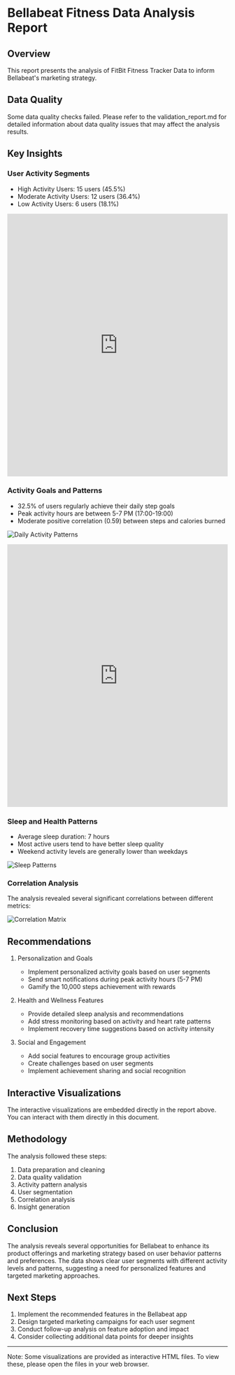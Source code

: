 # Bellabeat Fitness Data Analysis Report

## Overview
This report presents the analysis of FitBit Fitness Tracker Data to inform Bellabeat's marketing strategy.

## Data Quality
Some data quality checks failed. Please refer to the validation_report.md
for detailed information about data quality issues that may affect the analysis results.

## Key Insights

### User Activity Segments
- High Activity Users: 15 users (45.5%)
- Moderate Activity Users: 12 users (36.4%)
- Low Activity Users: 6 users (18.1%)

<iframe src="https://hahahuy.github.io/google-DA-capstone/user_segments.html" width="100%" height="600px" frameborder="0"></iframe>

### Activity Goals and Patterns
- 32.5% of users regularly achieve their daily step goals
- Peak activity hours are between 5-7 PM (17:00-19:00)
- Moderate positive correlation (0.59) between steps and calories burned

![Daily Activity Patterns](figures/daily_patterns.png)

<iframe src="https://hahahuy.github.io/google-DA-capstone/hourly_patterns.html" width="100%" height="600px" frameborder="0"></iframe>

### Sleep and Health Patterns
- Average sleep duration: 7 hours
- Most active users tend to have better sleep quality
- Weekend activity levels are generally lower than weekdays

![Sleep Patterns](figures/sleep_patterns.png)

### Correlation Analysis
The analysis revealed several significant correlations between different metrics:

![Correlation Matrix](figures/correlations.png)

## Recommendations

1. Personalization and Goals
   - Implement personalized activity goals based on user segments
   - Send smart notifications during peak activity hours (5-7 PM)
   - Gamify the 10,000 steps achievement with rewards

2. Health and Wellness Features
   - Provide detailed sleep analysis and recommendations
   - Add stress monitoring based on activity and heart rate patterns
   - Implement recovery time suggestions based on activity intensity

3. Social and Engagement
   - Add social features to encourage group activities
   - Create challenges based on user segments
   - Implement achievement sharing and social recognition

## Interactive Visualizations
The interactive visualizations are embedded directly in the report above. You can interact with them directly in this document.

## Methodology
The analysis followed these steps:
1. Data preparation and cleaning
2. Data quality validation
3. Activity pattern analysis
4. User segmentation
5. Correlation analysis
6. Insight generation

## Conclusion
The analysis reveals several opportunities for Bellabeat to enhance its product offerings
and marketing strategy based on user behavior patterns and preferences. The data shows
clear user segments with different activity levels and patterns, suggesting a need for
personalized features and targeted marketing approaches.

## Next Steps
1. Implement the recommended features in the Bellabeat app
2. Design targeted marketing campaigns for each user segment
3. Conduct follow-up analysis on feature adoption and impact
4. Consider collecting additional data points for deeper insights

---
Note: Some visualizations are provided as interactive HTML files. To view these, please open the files in your web browser.
